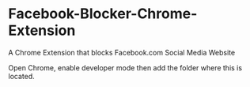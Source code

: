 # Facebook-Blocker-Chrome-Extension
A Chrome Extension that blocks Facebook.com Social Media Website

Open Chrome, enable developer mode then add the folder where this is located.
